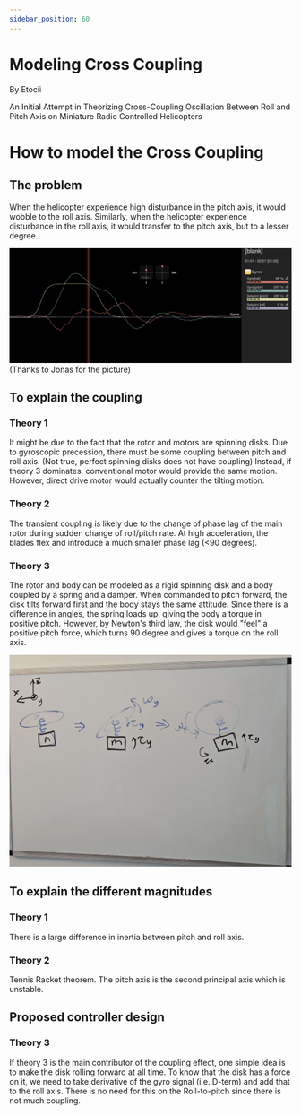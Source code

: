 ```yaml
---
sidebar_position: 60
---
```


# Modeling Cross Coupling
By Etocii

An Initial Attempt in Theorizing Cross-Coupling Oscillation Between Roll and Pitch Axis on Miniature Radio Controlled Helicopters

# How to model the Cross Coupling

## The problem
When the helicopter experience high disturbance in the pitch axis, it would wobble to the roll axis. Similarly, when the helicopter experience disturbance in the roll axis, it would transfer to the pitch axis, but to a lesser degree.

![The Coupling Effect](./img/the-coupling-effect.png)  
(Thanks to Jonas for the picture)


## To explain the coupling

### Theory 1
It might be due to the fact that the rotor and motors are spinning disks. Due to gyroscopic precession, there must be some coupling between pitch and roll axis. (Not true, perfect spinning disks does not have coupling)
Instead, if theory 3 dominates, conventional motor would provide the same motion. However, direct drive motor would actually counter the tilting motion.

### Theory 2
The transient coupling is likely due to the change of phase lag of the main rotor during sudden change of roll/pitch rate. At high acceleration, the blades flex and introduce a much smaller phase lag (<90 degrees). 

### Theory 3
The rotor and body can be modeled as a rigid spinning disk and a body coupled by a spring and a damper. When commanded to pitch forward, the disk tilts forward first and the body stays the same attitude. Since there is a difference in angles, the spring loads up, giving the body a torque in positive pitch. However, by Newton's third law, the disk would "feel" a positive pitch force, which turns 90 degree and gives a torque on the roll axis. 

![Disk Body Model](./img/Disk_Body_Model.jpg)

## To explain the different magnitudes

### Theory 1
There is a large difference in inertia between pitch and roll axis.

### Theory 2
Tennis Racket theorem. The pitch axis is the second principal axis which is unstable.


## Proposed controller design

### Theory 3
If theory 3 is the main contributor of the coupling effect, one simple idea is to make the disk rolling forward at all time. To know that the disk has a force on it, we need to take derivative of the gyro signal (i.e. D-term) and add that to the roll axis. There is no need for this on the Roll-to-pitch since there is not much coupling. 